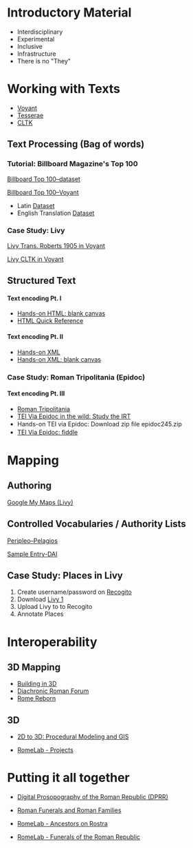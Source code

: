 # Introductory Material

* Interdisciplinary
* Experimental
* Inclusive
* Infrastructure
* There is no "They"

# Working with Texts

<ul>
<li><a href="https://voyant-tools.org/">Voyant</a></li>
<li><a href="http://tesserae.caset.buffalo.edu/">Tesserae</a></li>
<li><a href="http://cltk.org/">CLTK</a></li>
</ul>

## Text Processing (Bag of words)

### Tutorial: Billboard Magazine's Top 100 

[Billboard Top 100–dataset](https://ucla.box.com/s/udoi7xevkxm1ctmcghix34t5wu5vsczd)


[Billboard Top 100–Voyant](https://voyant-tools.org/?corpus=c4f2af29137822e633da6bca64b6d7a3)


<ul>
<li>Latin <a href="https://github.com/cltk/latin_text_latin_library/tree/master/livy">Dataset</a></li>
<li>English Translation <a href="http://mcadams.posc.mu.edu/txt/ah/Livy/">Dataset</a></li>
</ul>


### Case Study: Livy

[Livy Trans. Roberts 1905 in Voyant](https://voyant-tools.org/?corpus=6e014da933f6434fecddf253ce23a5d5)

[Livy CLTK in Voyant](https://voyant-tools.org/?corpus=d9c9de31198902dbee1393bf77de81b1)

## Structured Text


#### Text encoding Pt. I

<ul>
<li><a href="https://jsfiddle.net/cjohanson/j84dk1cz/3/">Hands-on HTML: blank canvas</a></li>
<li><a href="http://www.simplehtmlguide.com/cheatsheet.php">HTML Quick Reference</a></li>
</ul>

#### Text encoding Pt. II
<ul>
<li><a href="https://www.w3schools.com/xml/xml_xslt.asp">Hands-on XML</a></li>
<li><a href="http://fiddle.frameless.io/">Hands-on XML: blank canvas</a></li>
</ul>

### Case Study: Roman Tripolitania (Epidoc)

#### Text encoding Pt. III

<ul>
<li><a href="https://peripleo.pelagios.org/ui#selected=http%3A%2F%2Fpleiades.stoa.org%2Fplaces%2F991354">Roman Tripolitania</a></li>
<li><a href="http://inslib.kcl.ac.uk/irt2009/IRT239.html#epidoc">TEI Via Epidoc in the wild: Study the IRT</a></li>
<li>Hands-on TEI via Epidoc: Download zip ﬁle epidoc245.zip</li>
<li><a href="http://fiddle.frameless.io/">TEI Via Epidoc: ﬁddle</a></li>
</ul>



# Mapping

## Authoring

[Google My Maps (Livy)](https://drive.google.com/open?id=12e5fgrwg4ym0N5sKku6XEp3f3LM&usp=sharing)

## Controlled Vocabularies / Authority Lists

[Peripleo–Pelagios](https://peripleo.pelagios.org/ui#q=tripolitania%20late%20roman%20province&selected=http%3A%2F%2Fgazetteer.dainst.org%2Fplace%2F2338512&basemap=AWMC)

[Sample Entry-DAI](https://gazetteer.dainst.org/app/#!/show/2338512)

## Case Study: Places in Livy

1. Create username/password on [Recogito](https://recogito.pelagios.org/)
2. Download [Livy 1](https://ucla.box.com/s/1x4pgfkqv6odd8cez9aw6o2nv84mn9qm)
3. Upload Livy to to Recogito
3. Annotate Places

# Interoperability

## 3D Mapping

* [Building in 3D](https://www.sketchup.com/products/sketchup-for-web)
* [Diachronic Roman Forum](https://ucla.box.com/shared/static/9sl6uosa0r69fq0029usgkfjhfgaoq7e.kmz)
* [Rome Reborn](https://ucla.box.com/shared/static/qkjfiiljal6183tn2qqxrt6udgxzn8p2.kmz)

## 3D

* [2D to 3D: Procedural Modeling and GIS](https://www.arcgis.com/apps/CEWebViewer/viewer.html?3dWebScene=097158ef9d9643eb82e5b7c7eb72a14e)

* [RomeLab - Projects](http://hvwc.etc.ucla.edu/projects)

# Putting it all together

* [Digital Prosopography of the Roman Republic (DPRR)](http://romanrepublic.ac.uk/)
* [Roman Funerals and Roman Families](https://dh-199-the-shape-of-roman-history.github.io/)

* [RomeLab - Ancestors on Rostra](http://hvwc.etc.ucla.edu/funerals-rostra)
* [RomeLab - Funerals of the Roman Republic](http://hvwc.etc.ucla.edu/funeral-visualizations-version-2)





